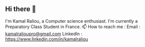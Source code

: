 ## Hi there 👋
I'm Kamal Raliou, a Computer science enthusiast.
I'm currently a Preparatory Class Student in France.
📫 How to reach me : 
Email : kamalralioupro@gmail.com
LinkedIn : https://www.linkedin.com/in/kamalraliou

<!--
**kamaloudiine/kamaloudiine** is a ✨ _special_ ✨ repository because its `README.md` (this file) appears on your GitHub profile.

Here are some ideas to get you started:

- 🔭 I’m currently working on ...
- 🌱 I’m currently learning ...
- 👯 I’m looking to collaborate on ...
- 🤔 I’m looking for help with ...
- 💬 Ask me about ...
- 📫 How to reach me: ...
- 😄 Pronouns: ...
- ⚡ Fun fact: ...
-->
